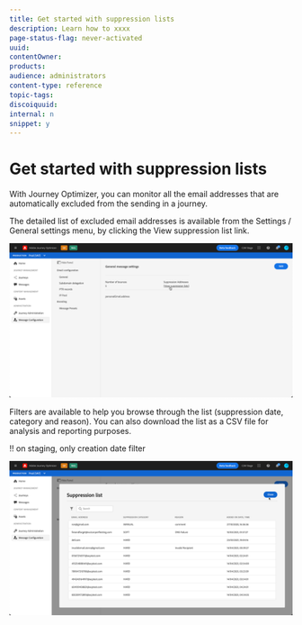 ```yaml
---
title: Get started with suppression lists
description: Learn how to xxxx
page-status-flag: never-activated
uuid: 
contentOwner:
products:
audience: administrators
content-type: reference
topic-tags: 
discoiquuid:
internal: n
snippet: y
---
```


# Get started with suppression lists

With Journey Optimizer, you can monitor all the email addresses that are automatically excluded from the sending in a journey.

The detailed list of excluded email addresses is available from the Settings / General settings menu, by clicking the View suppression list link.

![](../assets/message-settings.png)

Filters are available to help you browse through the list (suppression date,  category and reason). You can also download the list as a CSV file for analysis and reporting purposes. 

!! on staging, only creation date filter

![](../assets/suppression-list.png)
